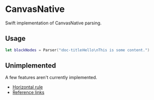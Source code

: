# CanvasNative

Swift implementation of CanvasNative parsing.

## Usage

``` swift
let blockNodes = Parser("⧙doc-title⧘Hello\nThis is some content.")
```

## Unimplemented

A few features aren't currently implemented.

* [Horizontal rule](https://github.com/usecanvas/CanvasNative/issues/5)
* [Reference links](https://github.com/usecanvas/CanvasNative/issues/6)
